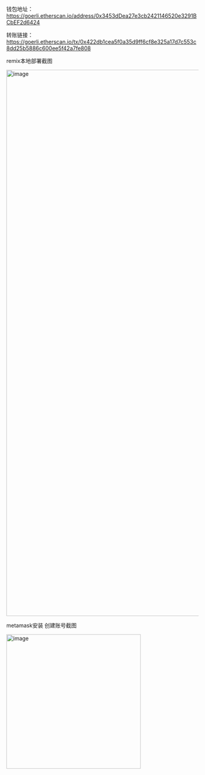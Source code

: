 钱包地址：https://goerli.etherscan.io/address/0x3453dDea27e3cb2421146520e3291BCbEF2d6424


转账链接：https://goerli.etherscan.io/tx/0x422db1cea5f0a35d9ff6cf8e325a17d7c553c8dd25b5886c600ee5f42a7fe808


remix本地部署截图

<img width="1431" alt="image" src="https://user-images.githubusercontent.com/8415242/223724558-2432df34-eab9-4da0-831a-c796dc673783.png">

metamask安装 创建账号截图

<img width="352" alt="image" src="https://user-images.githubusercontent.com/8415242/223725077-6f574ca6-f112-4b41-a345-8e184ab5b91a.png">

